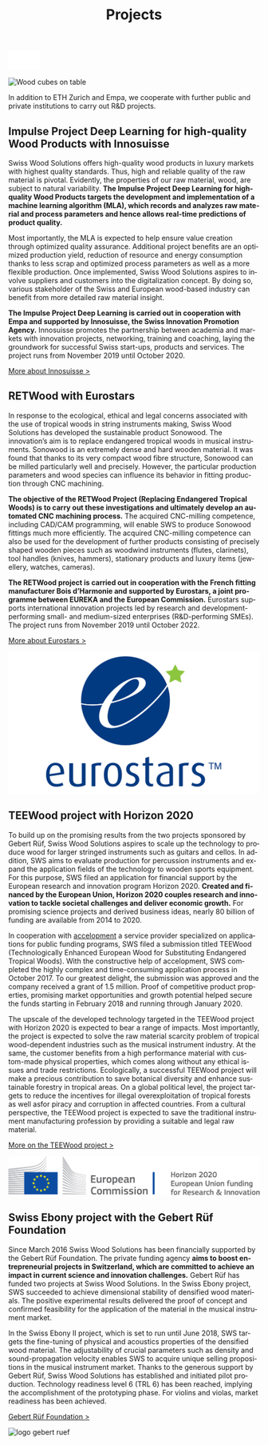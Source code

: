 ﻿---
lang: en
title: 'Projects'
order: 8
---

<div class="full-width-kenburns">
<div class="wrap-bg-image">


![arrow down](/assets/images/arrow-d-white.svg)

</div>
<img srcset="/assets/images/event_cover_cubestower_2x.jpg"
     src="/assets/images/event_cover_cubestower.jpg" alt="Wood cubes on table">
</div>

<div class="full-width-grey">
<div class="wrap">

In addition to ETH Zurich and Empa, we cooperate with further public and private institutions to carry out R&D projects.

## Impulse Project Deep Learning for high-quality Wood Products with Innosuisse

Swiss Wood Solutions offers high-quality wood products in luxury markets with highest quality standards. Thus, high and reliable quality of the raw material is pivotal. Evidently, the properties of our raw material, wood, are subject to natural variability. **The Impulse Project Deep Learning for high-quality Wood Products targets the development and implementation of a machine learning algorithm (MLA), which records and analyzes raw material and process parameters and hence allows real-time predictions of product quality.**

Most importantly, the MLA is expected to help ensure value creation through optimized quality assurance. Additional project benefits are an optimized production yield, reduction of resource and energy consumption thanks to less scrap and optimized process parameters as well as a more flexible production. Once implemented, Swiss Wood Solutions aspires to involve suppliers and customers into the digitalization concept.  By doing so, various stakeholder of the Swiss and European wood-based industry can benefit from more detailed raw material insight.

**The Impulse Project Deep Learning is carried out in cooperation with Empa and supported by Innosuisse, the Swiss Innovation Promotion Agency.** Innosuisse promotes the partnership between academia and markets with innovation projects, networking, training and coaching, laying the groundwork for successful Swiss start-ups, products and services. The project runs from November 2019 until October 2020.

<a class="btn -red" href="https://www.innosuisse.ch/inno/en/home.html" target="_blank">More about Innosuisse ></a>

</div>
</div>

<div class="full-width">
<div class="wrap -cols2">

## RETWood with Eurostars

In response to the ecological, ethical and legal concerns associated with the use of tropical woods in string instruments making, Swiss Wood Solutions has developed the sustainable product Sonowood. The innovation’s aim is to replace endangered tropical woods in musical instruments. Sonowood is an extremely dense and hard wooden material. It was found that thanks to its very compact wood fibre structure, Sonowood can be milled particularly well and precisely. However, the particular production parameters and wood species can influence its behavior in fitting production through CNC machining.

**The objective of the RETWood Project (Replacing Endangered Tropical Woods) is to carry out these investigations and ultimately develop an automated CNC machining process.** The acquired CNC-milling competence, including CAD/CAM programming, will enable SWS to produce Sonowood fittings much more efficiently. The acquired CNC-milling competence can also be used for the development of further products consisting of precisely shaped wooden pieces such as  woodwind instruments (flutes, clarinets), tool handles (knives, hammers), stationary products and luxury items (jewellery, watches, cameras).

**The RETWood project is carried out in cooperation with the French fitting manufacturer Bois d’Harmonie and supported by Eurostars, a joint programme between EUREKA and the European Commission.** Eurostars supports international innovation projects led by research and development-performing small- and medium-sized enterprises (R&D-performing SMEs). The project runs from November 2019 until October 2022.

<a class="btn -red" href="https://www.eurostars-eureka.eu" target="_blank">More about Eurostars ></a>

![logo Innosuisse](/assets/images/Eurostars.jpg)

</div>
</div>

<div class="full-width-grey">
<div class="wrap">

## TEEWood project with Horizon 2020

To build up on the promising results from the two projects sponsored by Gebert Rüf, Swiss Wood Solutions aspires to scale up the technology to produce wood for larger stringed instruments such as guitars and cellos. In addition, SWS aims to evaluate production for percussion instruments and expand the application fields of the technology to wooden sports equipment. For this purpose, SWS filed an application for financial support by the European research and innovation program Horizon 2020. **Created and financed by the European Union, Horizon 2020 couples research and innovation to tackle societal challenges and deliver economic growth.** For promising science projects and derived business ideas, nearly 80 billion of funding are available from 2014 to 2020.

In cooperation with [accelopment](http://www.accelopment.com) a service provider specialized on applications for public funding programs, SWS filed a submission titled TEEWood (Technologically Enhanced European Wood for Substituting Endangered Tropical Woods). With the constructive help of accelopment, SWS completed the highly complex and time-consuming application process in October 2017. To our greatest delight, the submission was approved and the company received a grant of 1.5 million. Proof of competitive product properties, promising market opportunities and growth potential helped secure the funds starting in February 2018 and running through January 2020.

The upscale of the developed technology targeted in the TEEWood project with Horizon 2020 is expected to bear a range of impacts. Most importantly, the project is expected to solve the raw material scarcity problem of tropical wood-dependent industries such as the musical instrument industry. At the same, the customer benefits from a high performance material with custom-made physical properties, which comes along without any ethical issues and trade restrictions. Ecologically, a successful TEEWood project will make a precious contribution to save botanical diversity and enhance sustainable forestry in tropical areas. On a global political level, the project targets to reduce the incentives for illegal overexploitation of tropical forests as well asfor piracy and corruption in affected countries. From a cultural perspective, the TEEWood project is expected to save the traditional instrument manufacturing profession by providing a suitable and legal raw material.

<a class="btn -red" href="https://cordis.europa.eu/project/rcn/213850/factsheet/en" target="_blank">More on the TEEWood project ></a>

![logo horizon 2020](/assets/images/Partner_6_Horizon2020_Tropical_Wood_Tropenholz_Ersatz_Replacement_Alternative_Swiss_Ebony_Ebenholz_Palisander_Holz_SwissWoodSolutions_Klimaschutz_ETH_Switzerland.png)

</div>
</div>

<div class="full-width">
<div class="wrap -cols2">

## Swiss Ebony project with the Gebert Rüf Foundation

Since March 2016 Swiss Wood Solutions has been financially supported by the Gebert Rüf Foundation. The private funding agency **aims to boost entrepreneurial projects in Switzerland, which are committed to achieve an impact in current science and innovation challenges.** Gebert Rüf has funded two projects at Swiss Wood Solutions. In the Swiss Ebony project, SWS succeeded to achieve dimensional stability of densified wood materials. The positive experimental results delivered the proof of concept and confirmed feasibility for the application of the material in the musical instrument market.

In the Swiss Ebony II project, which is set to run until June 2018, SWS targets the fine-tuning of physical and acoustics properties of the densified wood material. The adjustability of crucial parameters such as density and sound-propagation velocity enables SWS to acquire unique selling propositions in the musical instrument market. Thanks to the generous support by Gebert Rüf, Swiss Wood Solutions has established and initiated pilot production. Technology readiness level 6 (TRL 6) has been reached, implying the accomplishment of the prototyping phase. For violins and violas, market readiness has been achieved.

<a class="btn" href="https://www.grstiftung.ch/de.html" target="_blank">Gebert Rüf Foundation ></a>

![logo gebert ruef](/assets/images/Partner_7_GebertRüf_Tropical_Wood_Tropenholz_Ersatz_Replacement_Alternative_Swiss_Ebony_Ebenholz_Palisander_Holz_SwissWoodSolutions_Klimaschutz_ETH_Switzerland.png)

</div>
</div>
